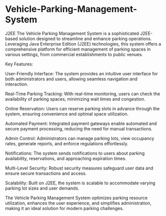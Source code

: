 # Vehicle-Parking-Management-System
J2EE 
The Vehicle Parking Management System is a sophisticated J2EE-based solution designed to streamline and enhance parking operations. Leveraging Java Enterprise Edition (J2EE) technologies, this system offers a comprehensive platform for efficient management of parking spaces in various settings, from commercial establishments to public venues.

Key Features:

User-Friendly Interface: The system provides an intuitive user interface for both administrators and users, allowing seamless navigation and interaction.

Real-Time Parking Tracking: With real-time monitoring, users can check the availability of parking spaces, minimizing wait times and congestion.

Online Reservation: Users can reserve parking slots in advance through the system, ensuring convenience and optimal space utilization.

Automated Payment: Integrated payment gateways enable automated and secure payment processing, reducing the need for manual transactions.

Admin Control: Administrators can manage parking lots, view occupancy rates, generate reports, and enforce regulations effortlessly.

Notifications: The system sends notifications to users about parking availability, reservations, and approaching expiration times.

Multi-Level Security: Robust security measures safeguard user data and ensure secure transactions and access.

Scalability: Built on J2EE, the system is scalable to accommodate varying parking lot sizes and user demands.

The Vehicle Parking Management System optimizes parking resource utilization, enhances the user experience, and simplifies administration, making it an ideal solution for modern parking challenges.
